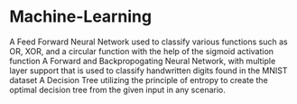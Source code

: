 # Machine-Learning
A Feed Forward Neural Network used to classify various functions such as OR, XOR, and a circular function with the help of the sigmoid activation function
A Forward and Backpropogating Neural Network, with multiple layer support that is used to classify handwritten digits found in the MNIST dataset
A Decision Tree utilizing the principle of entropy to create the optimal decision tree from the given input in any scenario. 
